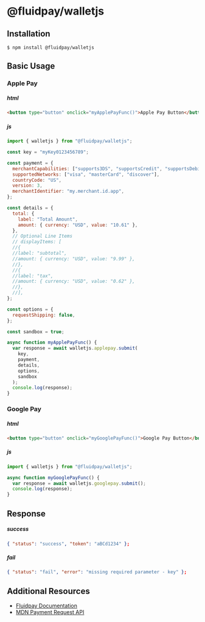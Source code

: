 # @fluidpay/walletjs

## Installation

```console
$ npm install @fluidpay/walletjs
```

## Basic Usage

### Apple Pay

##### html

```html
<button type="button" onclick="myApplePayFunc()">Apple Pay Button</button>
```

##### js

```javascript
import { walletjs } from "@fluidpay/walletjs";

const key = "myKey0123456789";

const payment = {
  merchantCapabilities: ["supports3DS", "supportsCredit", "supportsDebit"],
  supportedNetworks: ["visa", "masterCard", "discover"],
  countryCode: "US",
  version: 3,
  merchantIdentifier: "my.merchant.id.app",
};

const details = {
  total: {
    label: "Total Amount",
    amount: { currency: "USD", value: "10.61" },
  },
  // Optional Line Items
  // displayItems: [
  //{
  //label: "subtotal",
  //amount: { currency: "USD", value: "9.99" },
  //},
  //{
  //label: "tax",
  //amount: { currency: "USD", value: "0.62" },
  //},
  //],
};

const options = {
  requestShipping: false,
};

const sandbox = true;

async function myApplePayFunc() {
  var response = await walletjs.applepay.submit(
    key,
    payment,
    details,
    options,
    sandbox
  );
  console.log(response);
}
```

### Google Pay

##### html

```html
<button type="button" onclick="myGooglePayFunc()">Google Pay Button</button>
```

##### js

```javascript
import { walletjs } from "@fluidpay/walletjs";

async function myGooglePayFunc() {
  var response = await walletjs.googlepay.submit();
  console.log(response);
}
```

## Response

##### success

```json
{ "status": "success", "token": "aBCd1234" };
```

##### fail

```json
{ "status": "fail", "error": "missing required parameter - key" };
```

## Additional Resources

- [Fluidpay Documentation](https://sandbox.fluidpay.com/docs/tokenizer/)
- [MDN Payment Request API](https://developer.mozilla.org/en-US/docs/Web/API/Payment_Request_API)
